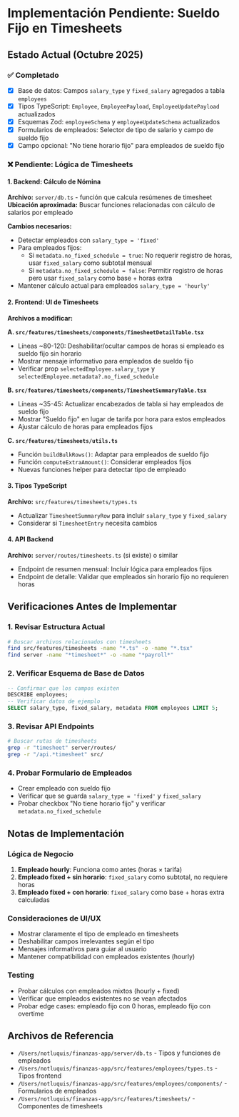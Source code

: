 # Implementación Pendiente: Sueldo Fijo en Timesheets

## Estado Actual (Octubre 2025)

### ✅ Completado
- [x] Base de datos: Campos `salary_type` y `fixed_salary` agregados a tabla `employees`
- [x] Tipos TypeScript: `Employee`, `EmployeePayload`, `EmployeeUpdatePayload` actualizados
- [x] Esquemas Zod: `employeeSchema` y `employeeUpdateSchema` actualizados
- [x] Formularios de empleados: Selector de tipo de salario y campo de sueldo fijo
- [x] Campo opcional: "No tiene horario fijo" para empleados de sueldo fijo

### ❌ Pendiente: Lógica de Timesheets

#### 1. Backend: Cálculo de Nómina
**Archivo:** `server/db.ts` - función que calcula resúmenes de timesheet
**Ubicación aproximada:** Buscar funciones relacionadas con cálculo de salarios por empleado

**Cambios necesarios:**
- Detectar empleados con `salary_type = 'fixed'`
- Para empleados fijos:
  - Si `metadata.no_fixed_schedule = true`: No requerir registro de horas, usar `fixed_salary` como subtotal mensual
  - Si `metadata.no_fixed_schedule = false`: Permitir registro de horas pero usar `fixed_salary` como base + horas extra
- Mantener cálculo actual para empleados `salary_type = 'hourly'`

#### 2. Frontend: UI de Timesheets
**Archivos a modificar:**

**A. `src/features/timesheets/components/TimesheetDetailTable.tsx`**
- Líneas ~80-120: Deshabilitar/ocultar campos de horas si empleado es sueldo fijo sin horario
- Mostrar mensaje informativo para empleados de sueldo fijo
- Verificar prop `selectedEmployee.salary_type` y `selectedEmployee.metadata?.no_fixed_schedule`

**B. `src/features/timesheets/components/TimesheetSummaryTable.tsx`**
- Líneas ~35-45: Actualizar encabezados de tabla si hay empleados de sueldo fijo
- Mostrar "Sueldo fijo" en lugar de tarifa por hora para estos empleados
- Ajustar cálculo de horas para empleados fijos

**C. `src/features/timesheets/utils.ts`**
- Función `buildBulkRows()`: Adaptar para empleados de sueldo fijo
- Función `computeExtraAmount()`: Considerar empleados fijos
- Nuevas funciones helper para detectar tipo de empleado

#### 3. Tipos TypeScript
**Archivo:** `src/features/timesheets/types.ts`
- Actualizar `TimesheetSummaryRow` para incluir `salary_type` y `fixed_salary`
- Considerar si `TimesheetEntry` necesita cambios

#### 4. API Backend
**Archivo:** `server/routes/timesheets.ts` (si existe) o similar
- Endpoint de resumen mensual: Incluir lógica para empleados fijos
- Endpoint de detalle: Validar que empleados sin horario fijo no requieren horas

## Verificaciones Antes de Implementar

### 1. Revisar Estructura Actual
```bash
# Buscar archivos relacionados con timesheets
find src/features/timesheets -name "*.ts" -o -name "*.tsx"
find server -name "*timesheet*" -o -name "*payroll*"
```

### 2. Verificar Esquema de Base de Datos
```sql
-- Confirmar que los campos existen
DESCRIBE employees;
-- Verificar datos de ejemplo
SELECT salary_type, fixed_salary, metadata FROM employees LIMIT 5;
```

### 3. Revisar API Endpoints
```bash
# Buscar rutas de timesheets
grep -r "timesheet" server/routes/
grep -r "/api.*timesheet" src/
```

### 4. Probar Formulario de Empleados
- Crear empleado con sueldo fijo
- Verificar que se guarda `salary_type = 'fixed'` y `fixed_salary`
- Probar checkbox "No tiene horario fijo" y verificar `metadata.no_fixed_schedule`

## Notas de Implementación

### Lógica de Negocio
1. **Empleado hourly**: Funciona como antes (horas × tarifa)
2. **Empleado fixed + sin horario**: `fixed_salary` como subtotal, no requiere horas
3. **Empleado fixed + con horario**: `fixed_salary` como base + horas extra calculadas

### Consideraciones de UI/UX
- Mostrar claramente el tipo de empleado en timesheets
- Deshabilitar campos irrelevantes según el tipo
- Mensajes informativos para guiar al usuario
- Mantener compatibilidad con empleados existentes (hourly)

### Testing
- Probar cálculos con empleados mixtos (hourly + fixed)
- Verificar que empleados existentes no se vean afectados
- Probar edge cases: empleado fijo con 0 horas, empleado fijo con overtime

## Archivos de Referencia
- `/Users/notluquis/finanzas-app/server/db.ts` - Tipos y funciones de empleados
- `/Users/notluquis/finanzas-app/src/features/employees/types.ts` - Tipos frontend
- `/Users/notluquis/finanzas-app/src/features/employees/components/` - Formularios de empleados
- `/Users/notluquis/finanzas-app/src/features/timesheets/` - Componentes de timesheets